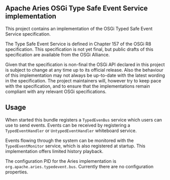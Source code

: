 Apache Aries OSGi Type Safe Event Service implementation
-------------------------------------------------------------

This project contains an implementation of the OSGi Typed Safe Event Service specification.

The Type Safe Event Service is defined in Chapter 157 of the OSGi R8 specification. This specification is not yet final, but public drafts of this specification are available from the OSGi Alliance.

Given that the specification is non-final the OSGi API declared in this project is subject to change at any time up to its official release. Also the behaviour of this implementation may not always be up-to-date with the latest wording in the specification. The project maintainers will, however try to keep pace with the specification, and to ensure that the implementations remain compliant with any relevant OSGi specifications.

## Usage

When started this bundle registers a `TypedEvenBus` service which users can use to send events. Events can be received by registering a `TypedEventHandler` or `UntypedEventHandler` whiteboard service.

Events flowing through the system can be monitored with the `TypedEventMonitor` service, which is also registered at startup. This implementation offers limited history playback.

The configuration PID for the Aries implementation is `org.apache.aries.typedevent.bus`. Currently there are no configuration properties.
